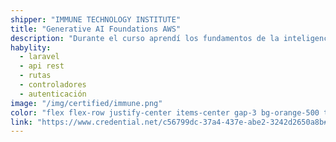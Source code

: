 ```yaml
---
shipper: "IMMUNE TECHNOLOGY INSTITUTE"
title: "Generative AI Foundations AWS"
description: "Durante el curso aprendí los fundamentos de la inteligencia artificial generativa, incluyendo el uso de herramientas como PartyRock, los principios del prompt engineering para crear instrucciones efectivas, y las buenas prácticas para desarrollar y aplicar IA de forma ética y responsable. También adquirí una visión general sobre cómo esta tecnología puede ser utilizada estratégicamente en contextos empresariales."
habylity:
  - laravel
  - api rest
  - rutas
  - controladores
  - autenticación
image: "/img/certified/immune.png"
color: "flex flex-row justify-center items-center gap-3 bg-orange-500 text-white me-2 dark:bg-orange-500 dark:text-white font-semibold text-sm px-4 py-2 rounded-md shadow-sm transition duration-800 no-underline"
link: "https://www.credential.net/c56799dc-37a4-437e-abe2-3242d2650a8b#acc.Uw6OfLJN"
---
```

